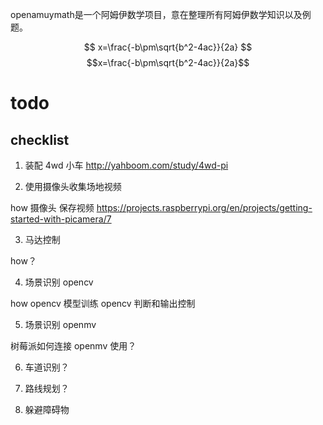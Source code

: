 <script async
  src="https://mathjax.rstudio.com/latest/MathJax.js?config=TeX-MML-AM_CHTML">
</script>
openamuymath是一个阿姆伊数学项目，意在整理所有阿姆伊数学知识以及例题。

$$ x=\frac{-b\pm\sqrt{b^2-4ac}}{2a} $$ $$x=\frac{-b\pm\sqrt{b^2-4ac}}{2a}$$

# todo

## checklist

1. 装配 4wd 小车 
http://yahboom.com/study/4wd-pi

2. 使用摄像头收集场地视频

how
摄像头 保存视频
https://projects.raspberrypi.org/en/projects/getting-started-with-picamera/7

3. 马达控制

how？

4. 场景识别 opencv

how
opencv  模型训练
opencv  判断和输出控制

5. 场景识别 openmv

树莓派如何连接 openmv 使用？

6. 车道识别？

7. 路线规划？

8. 躲避障碍物

